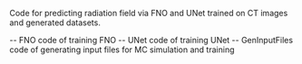 Code for predicting radiation field via FNO and UNet trained on CT images and generated datasets.

-- FNO    code of training FNO
-- UNet   code of training UNet
-- GenInputFiles code of generating input files for MC simulation and training
